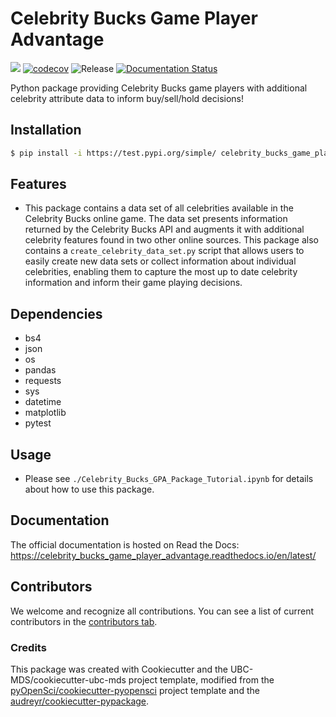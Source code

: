 # Celebrity Bucks Game Player Advantage 

![](https://github.com/paulplatzman/celebrity_bucks_game_player_advantage/workflows/build/badge.svg) [![codecov](https://codecov.io/gh/paulplatzman/celebrity_bucks_game_player_advantage/branch/main/graph/badge.svg)](https://codecov.io/gh/paulplatzman/celebrity_bucks_game_player_advantage) ![Release](https://github.com/paulplatzman/celebrity_bucks_game_player_advantage/workflows/Release/badge.svg) [![Documentation Status](https://readthedocs.org/projects/celebrity_bucks_game_player_advantage/badge/?version=latest)](https://celebrity_bucks_game_player_advantage.readthedocs.io/en/latest/?badge=latest)

Python package providing Celebrity Bucks game players with additional celebrity attribute data to inform buy/sell/hold decisions!

## Installation

```bash
$ pip install -i https://test.pypi.org/simple/ celebrity_bucks_game_player_advantage
```

## Features

- This package contains a data set of all celebrities available in the Celebrity Bucks online game. The data set presents information returned by the Celebrity Bucks API and augments it with additional celebrity features found in two other online sources. This package also contains a `create_celebrity_data_set.py` script that allows users to easily create new data sets or collect information about individual celebrities, enabling them to capture the most up to date celebrity information and inform their game playing decisions.  

## Dependencies

- bs4
- json
- os
- pandas
- requests
- sys
- datetime
- matplotlib
- pytest

## Usage

- Please see `./Celebrity_Bucks_GPA_Package_Tutorial.ipynb` for details about how to use this package.

## Documentation

The official documentation is hosted on Read the Docs: https://celebrity_bucks_game_player_advantage.readthedocs.io/en/latest/

## Contributors

We welcome and recognize all contributions. You can see a list of current contributors in the [contributors tab](https://github.com/paulplatzman/celebrity_bucks_game_player_advantage/graphs/contributors).

### Credits

This package was created with Cookiecutter and the UBC-MDS/cookiecutter-ubc-mds project template, modified from the [pyOpenSci/cookiecutter-pyopensci](https://github.com/pyOpenSci/cookiecutter-pyopensci) project template and the [audreyr/cookiecutter-pypackage](https://github.com/audreyr/cookiecutter-pypackage).
